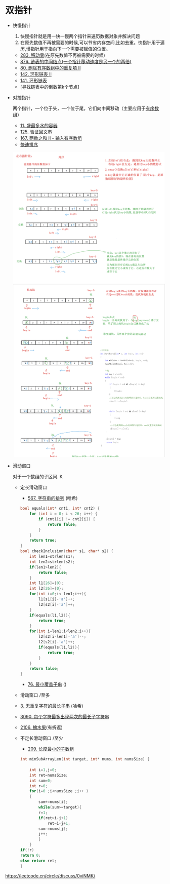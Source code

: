 # 双指针

- 快慢指针

  1. 快慢指针就是用一快一慢两个指针来遍历数据对象并解决问题
  2. 在原先数值不再被需要的时候,可以节省内存空间,比如去重。快指针用于遍历,慢指针用于指向下一个需要被赋值的位置。

  - [283. 移动零](https://leetcode.cn/problems/move-zeroes/)(在原先数值不再被需要的时候)
  - [876. 链表的中间结点(一个指针移动速度是另一个的两倍)](https://leetcode.cn/problems/middle-of-the-linked-list/)
  - [80. 删除有序数组中的重复项 II](https://leetcode.cn/problems/remove-duplicates-from-sorted-array-ii/)
  - [142. 环形链表 II](https://leetcode.cn/problems/linked-list-cycle-ii/)
  - [141. 环形链表](https://leetcode.cn/problems/linked-list-cycle/)
  - [寻找链表中的倒数第k个节点]
- 对撞指针

    两个指针，一个位于头，一个位于尾，它们向中间移动（主要应用于[有序数组](https://so.csdn.net/so/search?q=%E6%9C%89%E5%BA%8F%E6%95%B0%E7%BB%84&spm=1001.2101.3001.7020)）

    - [11. 盛最多水的容器](https://leetcode.cn/problems/container-with-most-water/)
    - [125. 验证回文串](https://leetcode.cn/problems/valid-palindrome/)
    - [167. 两数之和 II - 输入有序数组](https://leetcode.cn/problems/two-sum-ii-input-array-is-sorted/)
    - [快速排序](https://blog.csdn.net/weixin_61125362/article/details/135628826?ops_request_misc=&request_id=&biz_id=102&utm_term=%E5%BF%AB%E9%80%9F%E6%8E%92%E5%BA%8F&utm_medium=distribute.pc_search_result.none-task-blog-2~all~sobaiduweb~default-1-135628826.142^v100^pc_search_result_base7&spm=1018.2226.3001.4187)

    ![双指针](image.png)
    ![挖坑法](image-1.png)
- 滑动窗口

  对于一个数组的子区间.
    K
  - 定长滑动窗口

    - [567. 字符串的排列](https://leetcode-cn.com/problems/permutation-in-string/)
      (哈希)

    ```c
    bool equals(int* cnt1, int* cnt2) {
        for (int i = 0; i < 26; i++) {
            if (cnt1[i] != cnt2[i]) {
                return false;
            }
        }
        return true;
    }
    bool checkInclusion(char* s1, char* s2) {
        int len1=strlen(s1);
        int len2=strlen(s2);
        if(len1>len2){
            return false;
        }
        int l1[26]={0};
        int l2[26]={0};
        for(int i=0;i< len1;i++){
            l1[s1[i]-'a']++;
            l2[s2[i]-'a']++;
        }
        if(equals(l1,l2)){
            return true;
        }
        for(int i=len1;i<len2;i++){
            l2[s2[i-len1]-'a']--;
            l2[s2[i]-'a']++;
            if(equals(l1,l2)){
                return true;
            }
        }
        return false;
    }
    ```

    - [76. 最小覆盖子串](https://leetcode-cn.com/problems/minimum-window-substring/)
      ()
  - 滑动窗口 /至多
  - [3. 无重复字符的最长子串](https://leetcode-cn.com/problems/longest-substring-without-repeating-characters/)
    (哈希)
  - [3090.  每个字符最多出现两次的最长子字符串](https://leetcode.cn/submissions/detail/579169363/)
  - [2106. 摘水果](https://leetcode.cn/problems/maximum-fruits-harvested-after-at-most-k-steps/)(有折返)
  - 不定长滑动窗口 /至少

    - [209. 长度最小的子数组](https://leetcode.cn/problems/minimum-size-subarray-sum/)

    ```c
    int minSubArrayLen(int target, int* nums, int numsSize) {

        int i=1,j=0;
        int ret=numsSize;
        int sum=0;
        int r=0;
        for(i=0 ;i<numsSize ;i++ )
        {   
            sum+=nums[i];
            while(sum>=target){
            r=1;
            if(ret>i-j+1) 
                ret=i-j+1;
            sum-=nums[j];
            j++;
            } 
        }
    if(!r)
    return 0;
    else return ret;
    }
    ```

https://leetcode.cn/circle/discuss/0viNMK/

